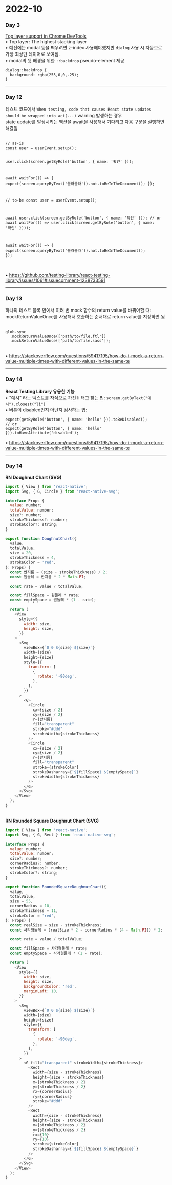 <h1>2022-10</h1><h3>Day 3</h3><p><a href="https://developer.chrome.com/blog/top-layer-devtools/">Top layer support in Chrome DevTools</a><br>• Top layer: The highest stacking layer<br>• 예전에는 modal 등을 띄우려면 z-index 사용해야했지만 <code>dialog</code> 사용 시 자동으로 가장 최상단 레이어로 보여짐.<br>• modal의 뒷 배경을 위한 <code>::backdrop</code> pseudo-element 제공<br><pre><code>dialog::backdrop {
  background: rgba(255,0,0,.25);
}</code></pre></p>
<hr/><h3>Day 12</h3><p>테스트 코드에서 <code>When testing, code that causes React state updates should be wrapped into act(...)</code>  warning 발생하는 경우<br>state update를 발생시키는 액션을 await을 사용해서 기다리고 다음 구문을 실행하면 해결됨<br><br><pre><code>// as-is
const user = userEvent.setup();

user.click(screen.getByRole(&#39;button&#39;, { name: &#39;확인&#39; }));

await waitFor(() => {
  expect(screen.queryByText(&#39;블라블라&#39;)).not.toBeInTheDocument();
});

// to-be
const user = userEvent.setup();

await user.click(screen.getByRole(&#39;button&#39;, { name: &#39;확인&#39; })); // or await waitFor(() => user.click(screen.getByRole(&#39;button&#39;, { name: &#39;확인&#39; })));

await waitFor(() => {
  expect(screen.queryByText(&#39;블라블라&#39;)).not.toBeInTheDocument();
});</code></pre><br>• <a href="https://github.com/testing-library/react-testing-library/issues/1061#issuecomment-1238733591">https://github.com/testing-library/react-testing-library/issues/1061#issuecomment-1238733591</a></p>
<hr/><h3>Day 13</h3><p>하나의 테스트 블록 안에서 여러 번 mock 함수의 return value를 바꿔야할 때:<br>mockReturnValueOnce를 사용해서 호출하는 순서대로 return value를 지정하면 됨<br><br><pre><code>glob.sync
  .mockReturnValueOnce([&#39;path/to/file.ftl&#39;])
  .mockReturnValueOnce([&#39;path/to/file.sass&#39;]);</code></pre><br>• <a href="https://stackoverflow.com/questions/59417195/how-do-i-mock-a-return-value-multiple-times-with-different-values-in-the-same-te">https://stackoverflow.com/questions/59417195/how-do-i-mock-a-return-value-multiple-times-with-different-values-in-the-same-te</a></p><hr/><h3>Day 14</h3><p><strong>React Testing Library 유용한 기능</strong><br>• &quot;예시&quot; 라는 텍스트를 자식으로 가진 li 태그 찾는 법: <code>screen.getByText(&quot;예시&quot;).closest(&quot;li&quot;)</code><br>• 버튼이 disabled인지 아닌지 검사하는 법: <br><pre><code>expect(getByRole(&#39;button&#39;, { name: &#39;hello&#39; })).toBeDisabled();
// or
expect(getByRole(&#39;button&#39;, { name: &#39;hello&#39; })).toHaveAttribute(&#39;disabled&#39;);</code></pre>• <a href="https://stackoverflow.com/questions/56593840/check-that-button-is-disabled-in-react-testing-library">https://stackoverflow.com/questions/59417195/how-do-i-mock-a-return-value-multiple-times-with-different-values-in-the-same-te</a></p>
<hr/><h3>Day 14</h3><p><strong>RN Doughnut Chart (SVG)</strong><br/>

```js
import { View } from 'react-native';
import Svg, { G, Circle } from 'react-native-svg';

interface Props {
  value: number;
  totalValue: number;
  size?: number;
  strokeThickness?: number;
  strokeColor?: string;
}

export function DoughnutChart({
  value,
  totalValue,
  size = 20,
  strokeThickness = 4,
  strokeColor = 'red',
}: Props) {
  const 반지름 = (size - strokeThickness) / 2;
  const 원둘레 = 반지름 * 2 * Math.PI;

  const rate = value / totalValue;

  const fillSpace = 원둘레 * rate;
  const emptySpace = 원둘레 * (1 - rate);

  return (
    <View
      style={{
        width: size,
        height: size,
      }}
    >
      <Svg
        viewBox={`0 0 ${size} ${size}`}
        width={size}
        height={size}
        style={{
          transform: [
            {
              rotate: '-90deg',
            },
          ],
        }}
      >
        <G>
          <Circle
            cx={size / 2}
            cy={size / 2}
            r={반지름}
            fill="transparent"
            stroke="#ddd"
            strokeWidth={strokeThickness}
          />
          <Circle
            cx={size / 2}
            cy={size / 2}
            r={반지름}
            fill="transparent"
            stroke={strokeColor}
            strokeDasharray={`${fillSpace} ${emptySpace}`}
            strokeWidth={strokeThickness}
          />
        </G>
      </Svg>
    </View>
  );
}
```
  
  
<br/><strong>RN Rounded Square Doughnut Chart (SVG)</strong><br/>

```js
import { View } from 'react-native';
import Svg, { G, Rect } from 'react-native-svg';

interface Props {
  value: number;
  totalValue: number;
  size?: number;
  cornerRadius?: number;
  strokeThickness?: number;
  strokeColor?: string;
}

export function RoundedSquareDoughnutChart({
  value,
  totalValue,
  size = 55,
  cornerRadius = 10,
  strokeThickness = 11,
  strokeColor = 'red',
}: Props) {
  const realSize = size - strokeThickness;
  const 사각형둘레 = (realSize * 2 - cornerRadius * (4 - Math.PI)) * 2;

  const rate = value / totalValue;

  const fillSpace = 사각형둘레 * rate;
  const emptySpace = 사각형둘레 * (1 - rate);

  return (
    <View
      style={{
        width: size,
        height: size,
        backgroundColor: 'red',
        marginLeft: 10,
      }}
    >
      <Svg
        viewBox={`0 0 ${size} ${size}`}
        width={size}
        height={size}
        style={{
          transform: [
            {
              rotate: '-90deg',
            },
          ],
        }}
      >
        <G fill="transparent" strokeWidth={strokeThickness}>
          <Rect
            width={size - strokeThickness}
            height={size - strokeThickness}
            x={strokeThickness / 2}
            y={strokeThickness / 2}
            rx={cornerRadius}
            ry={cornerRadius}
            stroke="#ddd"
          />
          <Rect
            width={size - strokeThickness}
            height={size - strokeThickness}
            x={strokeThickness / 2}
            y={strokeThickness / 2}
            rx={10}
            ry={10}
            stroke={strokeColor}
            strokeDasharray={`${fillSpace} ${emptySpace}`}
          />
        </G>
      </Svg>
    </View>
  );
}
```
